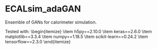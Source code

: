 # ECALsim_adaGAN
Ensemble of GANs for calorimeter simulation.

Tested with:
\begin{itemize}
\item h5py==2.10.0
\item keras==2.6.0
\item matplotlib==3.3.4
\item numpy==1.18.5
\item scikit-learn==0.24.2
\item tensorflow==2.3.0
\end{itemize}

